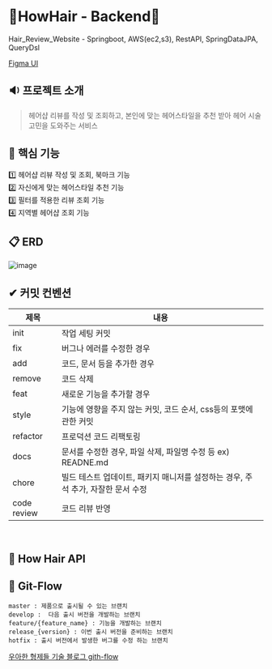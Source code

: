 # 🔮HowHair - Backend🔮
Hair_Review_Website - Springboot, AWS(ec2,s3), RestAPI, SpringDataJPA, QueryDsl

[Figma UI](https://www.figma.com/file/tgDHe7Pm4XidM0bZFo7Rh3/Untitled?node-id=1%3A6&t=lbE92Uo2l7qsbrpW-1)

## 🔉 프로젝트 소개
> 헤어샵 리뷰를 작성 및 조회하고, 본인에 맞는 헤어스타일을 추천 받아 헤어 시술 고민을 도와주는 서비스

## 📌 핵심 기능
1️⃣ 헤어샵 리뷰 작성 및 조회, 북마크 기능</br>
2️⃣ 자신에게 맞는 헤어스타일 추천 기능</br>
3️⃣ 필터를 적용한 리뷰 조회 기능</br>
4️⃣ 지역별 헤어샵 조회 기능</br>

## 📋 ERD
![image](https://user-images.githubusercontent.com/76419984/226435317-df2c1b88-0e77-41f7-988b-d126336c3d75.png)

## ✔ 커밋 컨벤션
|제목|내용|
|-|-|
|init|작업 세팅 커밋|
|fix|버그나 에러를 수정한 경우|
|add|코드, 문서 등을 추가한 경우|
|remove|코드 삭제|
|feat|새로운 기능을 추가할 경우|
|style|기능에 영향을 주지 않는 커밋, 코드 순서, css등의 포맷에 관한 커밋|
|refactor|프로덕션 코드 리팩토링|
|docs|문서를 수정한 경우, 파일 삭제, 파일명 수정 등 ex) READNE.md|
|chore|빌드 테스트 업데이트, 패키지 매니저를 설정하는 경우, 주석 추가, 자잘한 문서 수정|
|code review|코드 리뷰 반영|

</br>

## 🔳 How Hair API
[](https://www.notion.so/parkhyeonji/HowHair-Api-Sheet-f3680a6cb00a4f70a651b4173b69ef68)


## 🔀 Git-Flow
```
master : 제품으로 출시될 수 있는 브랜치
develop :  다음 출시 버전을 개발하는 브랜치
feature/{feature_name} : 기능을 개발하는 브랜치
release_{version} : 이번 출시 버전을 준비하는 브랜치
hotfix : 출시 버전에서 발생한 버그를 수정 하는 브랜치
```
[우아한 형제들 기술 블로그 gith-flow](https://techblog.woowahan.com/2553/)

